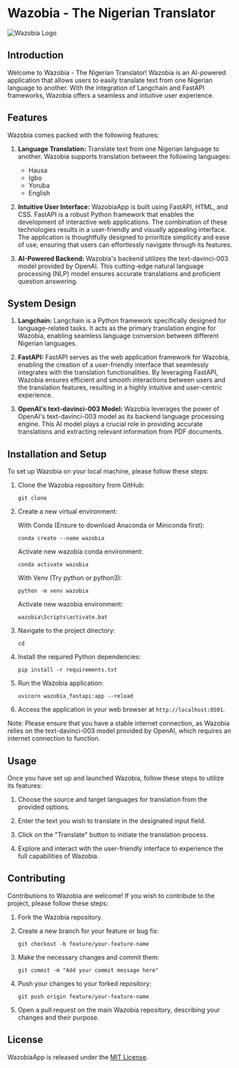 # Wazobia - The Nigerian Translator

![Wazobia Logo](images/langchain_open_ai.jpg)

## Introduction

Welcome to Wazobia - The Nigerian Translator! Wazobia is an AI-powered application that allows users to easily translate text from one Nigerian language to another. With the integration of Langchain and FastAPI frameworks, Wazobia offers a seamless and intuitive user experience.

## Features

Wazobia comes packed with the following features:

1. **Language Translation:** Translate text from one Nigerian language to another. Wazobia supports translation between the following languages:
   - Hausa
   - Igbo
   - Yoruba
   - English

3. **Intuitive User Interface:** WazobiaApp is built using FastAPI, HTML, and CSS. FastAPI is a robust Python framework that enables the development of interactive web applications. The combination of these technologies results in a user-friendly and visually appealing interface. The application is thoughtfully designed to prioritize simplicity and ease of use, ensuring that users can effortlessly navigate through its features.

4. **AI-Powered Backend:** Wazobia's backend utilizes the text-davinci-003 model provided by OpenAI. This cutting-edge natural language processing (NLP) model ensures accurate translations and proficient question answering.

## System Design

1. **Langchain:** Langchain is a Python framework specifically designed for language-related tasks. It acts as the primary translation engine for Wazobia, enabling seamless language conversion between different Nigerian languages.

2. **FastAPI:** FastAPI serves as the web application framework for Wazobia, enabling the creation of a user-friendly interface that seamlessly integrates with the translation functionalities. By leveraging FastAPI, Wazobia ensures efficient and smooth interactions between users and the translation features, resulting in a highly intuitive and user-centric experience.

3. **OpenAI's text-davinci-003 Model:** Wazobia leverages the power of OpenAI's text-davinci-003 model as its backend language processing engine. This AI model plays a crucial role in providing accurate translations and extracting relevant information from PDF documents.

## Installation and Setup

To set up Wazobia on your local machine, please follow these steps:

1. Clone the Wazobia repository from GitHub:

   ```
   git clone 
   ```

2. Create a new virtual environment:

   With Conda (Ensure to download Anaconda or Miniconda first):
   ```
   conda create --name wazobia
   ```
   Activate new wazobia conda environment:
   ```
   conda activate wazobia
   ```

   With Venv (Try python or python3):
   ```
   python -m venv wazobia
   ```

   Activate new wazobia environment:
   ```
   wazobia\Scripts\activate.bat
   ```

3. Navigate to the project directory:

   ```
   cd 
   ```

4. Install the required Python dependencies:

   ```
   pip install -r requirements.txt
   ```
   
5. Run the Wazobia application:

   ```
   uvicorn wazobia_fastapi:app --reload
   ```

6. Access the application in your web browser at `http://localhost:8501`.

Note: Please ensure that you have a stable internet connection, as Wazobia relies on the text-davinci-003 model provided by OpenAI, which requires an internet connection to function.

## Usage

Once you have set up and launched Wazobia, follow these steps to utilize its features:

1. Choose the source and target languages for translation from the provided options.

2. Enter the text you wish to translate in the designated input field.

3. Click on the "Translate" button to initiate the translation process.

4. Explore and interact with the user-friendly interface to experience the full capabilities of Wazobia.

## Contributing

Contributions to Wazobia are welcome! If you wish to contribute to the project, please follow these steps:

1. Fork the Wazobia repository.

2. Create a new branch for your feature or bug fix:

   ```
   git checkout -b feature/your-feature-name
   ```

3. Make the necessary changes and commit them:

   ```
   git commit -m "Add your commit message here"
   ```

4. Push your changes to your forked repository:

   ```
   git push origin feature/your-feature-name
   ```

5. Open a pull request on the main Wazobia repository, describing your changes and their purpose.

## License

WazobiaApp is released under the [MIT License](LICENSE).
